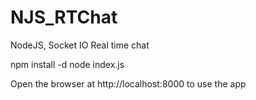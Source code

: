 NJS_RTChat
==========

NodeJS, Socket IO Real time chat

npm install -d
node index.js

Open the browser at http://localhost:8000 to use the app
